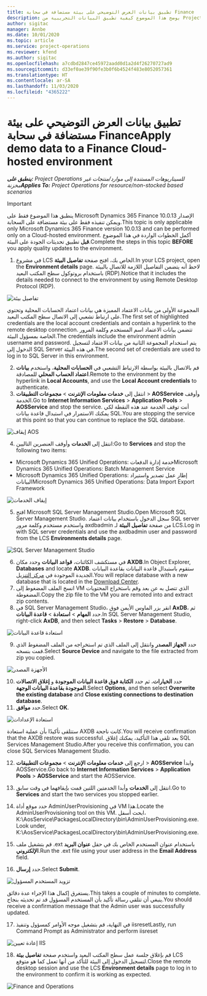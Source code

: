 ```yaml
---
title: تطبيق بيانات العرض التوضيحي على بيئة مستضافة في سحابة Finance
description: يوضح هذا الموضوع كيفية تطبيق البيانات التجريبية من Project Operations إلى بيئة Dynamics 365 Finance المستضافة على السحابة.
author: sigitac
manager: Annbe
ms.date: 10/01/2020
ms.topic: article
ms.service: project-operations
ms.reviewer: kfend
ms.author: sigitac
ms.openlocfilehash: a7cdbd2847ce45972aadd0d1a2d4f26270727ad9
ms.sourcegitcommit: d33ef0ae39f90fe3b0f6b4524f483e8052057361
ms.translationtype: HT
ms.contentlocale: ar-SA
ms.lasthandoff: 11/03/2020
ms.locfileid: "4365222"
---
```

# <a name="apply-demo-data-to-a-finance-cloud-hosted-environment"></a><span data-ttu-id="da238-103">تطبيق بيانات العرض التوضيحي على بيئة مستضافة في سحابة Finance</span><span class="sxs-lookup"><span data-stu-id="da238-103">Apply demo data to a Finance Cloud-hosted environment</span></span>

<span data-ttu-id="da238-104">_**ينطبق على:** Project Operations للسيناريوهات المستندة إلى موارد/منتجات غير مخزنة‬_</span><span class="sxs-lookup"><span data-stu-id="da238-104">_**Applies To:** Project Operations for resource/non-stocked based scenarios_</span></span>

> [!IMPORTANT]
> <span data-ttu-id="da238-105">ينطبق هذا الموضوع فقط على Microsoft Dynamics 365 Finance الإصدار 10.0.13 ويمكن تنفيذه فقط على بيئة مستضافة على السحابة.</span><span class="sxs-lookup"><span data-stu-id="da238-105">This topic is only applicable only Microsoft Dynamics 365 Finance version 10.0.13 and can be performed only on a Cloud-hosted environment.</span></span> <span data-ttu-id="da238-106">أكمل الخطوات الواردة في هذا الموضوع **قبل** تطبيق تحديثات الجودة على البيئة.</span><span class="sxs-lookup"><span data-stu-id="da238-106">Complete the steps in this topic **BEFORE** you apply quality updates to the environment.</span></span>

1. <span data-ttu-id="da238-107">في مشروع LCS الخاص بك، افتح صفحة **تفاصيل البيئة**.</span><span class="sxs-lookup"><span data-stu-id="da238-107">In your LCS project, open the **Environment details** page.</span></span> <span data-ttu-id="da238-108">لاحظ أنه يتضمن التفاصيل اللازمة للاتصال بالبيئة باستخدام بروتوكول سطح المكتب البعيد (RDP).</span><span class="sxs-lookup"><span data-stu-id="da238-108">Notice that it includes the details needed to connect to the environment by using Remote Desktop Protocol (RDP).</span></span>

![تفاصيل بيئة ](./media/1EnvironmentDetails.png)

<span data-ttu-id="da238-110">المجموعة الأولى من بيانات الاعتماد المميزة هي بيانات اعتماد الحسابات المحلية وتحتوي على ارتباط تشعبي إلى الاتصال سطح المكتب البعيد.</span><span class="sxs-lookup"><span data-stu-id="da238-110">The first set of highlighted credentials are the local account credentials and contain a hyperlink to the remote desktop connection.</span></span> <span data-ttu-id="da238-111">تتضمن بيانات الاعتماد اسم المستخدم وكلمة المرور الخاصة بمسؤول البيئة.</span><span class="sxs-lookup"><span data-stu-id="da238-111">The credentials include the environment admin username and password.</span></span> <span data-ttu-id="da238-112">يتم استخدام المجموعة الثانية من بيانات الاعتماد لتسجيل الدخول إلى SQL Server في هذه البيئة.</span><span class="sxs-lookup"><span data-stu-id="da238-112">The second set of credentials are used to log in to SQL Server in this environment.</span></span>

2. <span data-ttu-id="da238-113">قم بالاتصال بالبيئة بواسطة الارتباط التشعبي في **الحسابات المحلية**، واستخدم **بيانات اعتماد الحساب المحلي** للمصادقة.</span><span class="sxs-lookup"><span data-stu-id="da238-113">Remote to the environment by the hyperlink in **Local Accounts**, and use the **Local Account credentials** to authenticate.</span></span>
3. <span data-ttu-id="da238-114">انتقل إلى **خدمات معلومات الإنترنت** > **مجموعات التطبيقات** > **AOSService** وأوقف الخدمة.</span><span class="sxs-lookup"><span data-stu-id="da238-114">Go to **Internet Information Services** > **Application Pools** > **AOSService** and stop the service.</span></span> <span data-ttu-id="da238-115">أنت توقف الخدمة عند هذه النقطة لكي يمكنك الاستمرار في استبدال قاعدة بيانات SQL.</span><span class="sxs-lookup"><span data-stu-id="da238-115">You are stopping the service at this point so that you can continue to replace the SQL database.</span></span>

![إيقاف AOS](./media/2StopAOS.png)

4. <span data-ttu-id="da238-117">انتقل إلى **الخدمات** وأوقف العنصرين التاليين:</span><span class="sxs-lookup"><span data-stu-id="da238-117">Go to **Services** and stop the following two items:</span></span>

- <span data-ttu-id="da238-118">Microsoft Dynamics 365 Unified Operations: خدمة إدارة الدفعات</span><span class="sxs-lookup"><span data-stu-id="da238-118">Microsoft Dynamics 365 Unified Operations: Batch Management Service</span></span>
- <span data-ttu-id="da238-119">Microsoft Dynamics 365 Unified Operations: إطار عمل تصدير واستيراد البيانات</span><span class="sxs-lookup"><span data-stu-id="da238-119">Microsoft Dynamics 365 Unified Operations: Data Import Export Framework</span></span>

![إيقاف الخدمات](./media/3StopServices.png)

5. <span data-ttu-id="da238-121">افتح Microsoft SQL Server Management Studio.</span><span class="sxs-lookup"><span data-stu-id="da238-121">Open Microsoft SQL Server Management Studio.</span></span> <span data-ttu-id="da238-122">سجل الدخول باستخدام بيانات اعتماد SQL server واستخدم مستخدم وكلمة مرور axdbadmin من صفحة **تفاصيل البيئة** لـ LCS.</span><span class="sxs-lookup"><span data-stu-id="da238-122">Log in with SQL server credentials and use the axdbadmin user and password from the LCS **Environments details** page.</span></span>

![SQL Server Management Studio](./media/4SSMS.png)

6. <span data-ttu-id="da238-124">في مستكشف الكائنات، **قواعد البيانات** وحدد مكان **AXDB**.</span><span class="sxs-lookup"><span data-stu-id="da238-124">In Object Explorer, **Databases** and locate **AXDB**.</span></span> <span data-ttu-id="da238-125">ستقوم باستبدال قاعدة البيانات بقاعدة البيانات الجديدة الموجودة في [مركز التنزيل](https://download.microsoft.com/download/1/a/3/1a314bd2-b082-4a87-abdc-1ba26c92b63d/ProjOpsDemoDataFOGARelease.zip).</span><span class="sxs-lookup"><span data-stu-id="da238-125">You will replace database with a new database that is located in the [Download Center](https://download.microsoft.com/download/1/a/3/1a314bd2-b082-4a87-abdc-1ba26c92b63d/ProjOpsDemoDataFOGARelease.zip).</span></span> 
7. <span data-ttu-id="da238-126">انسخ الملف المضغوط إلى VM الذي تتصل به عن بعد وقم باستخراج المحتويات المضغوطة.</span><span class="sxs-lookup"><span data-stu-id="da238-126">Copy the zip file to the VM you are remoted into and extract zip contents.</span></span>
8. <span data-ttu-id="da238-127">في SQL Server Management Studio، انقر بزر الماوس الأيمن فوق **AxDB**، ثم حدد **المهام** > **استعادة** > **قاعدة البيانات**.</span><span class="sxs-lookup"><span data-stu-id="da238-127">In SQL Server Management Studio, right-click **AxDB**, and then select **Tasks** > **Restore** > **Database**.</span></span>

![استعادة قاعدة البيانات](./media/5RestoreDatabase.png)

9. <span data-ttu-id="da238-129">حدد **الجهاز المصدر** وانتقل إلى الملف الذي تم استخراجه من الملف المضغوط الذي قمت بنسخه.</span><span class="sxs-lookup"><span data-stu-id="da238-129">Select **Source Device** and navigate to the file extracted from zip you copied.</span></span>

![الأجهزة المصدر](./media/6SourceDevice.png)

10. <span data-ttu-id="da238-131">حدد **الخيارات**، ثم حدد **الكتابة فوق قاعدة البيانات الموجودة** و **إغلاق الاتصالات الموجودة بقاعدة البيانات الوجهة**.</span><span class="sxs-lookup"><span data-stu-id="da238-131">Select **Options**, and then select **Overwrite the existing database** and **Close existing connections to destination database**.</span></span> 
11. <span data-ttu-id="da238-132">حدد **موافق**.</span><span class="sxs-lookup"><span data-stu-id="da238-132">Select **OK**.</span></span>

![استعادة الإعدادات](./media/7RestoreSetting.png)

<span data-ttu-id="da238-134">ستتلقى تأكيدًا بأن عملية استعادة AXDB كانت ناجحة.</span><span class="sxs-lookup"><span data-stu-id="da238-134">You will receive confirmation that the AXDB restore was successful.</span></span> <span data-ttu-id="da238-135">بعد تلقي هذا التأكيد، يمكنك إغلاق SQL Services Management Studio.</span><span class="sxs-lookup"><span data-stu-id="da238-135">After you receive this confirmation, you can close SQL Services Management Studio.</span></span>

12. <span data-ttu-id="da238-136">ارجع إلى **خدمات معلومات الإنترنت** > **مجموعات التطبيقات** > **AOSService** وابدأ AOSService.</span><span class="sxs-lookup"><span data-stu-id="da238-136">Go back to **Internet Information Services** > **Application Pools** > **AOSService** and start the AOSService.</span></span>
13. <span data-ttu-id="da238-137">انتقل إلى **الخدمات** وأبدا الخدمتين اللتين قمت بإيقافهما في وقت سابق.</span><span class="sxs-lookup"><span data-stu-id="da238-137">Go to **Services** and start the two services you stopped earlier.</span></span>

14. <span data-ttu-id="da238-138">حدد موقع أداة AdminUserProvisioning في VM هذا.</span><span class="sxs-lookup"><span data-stu-id="da238-138">Locate the AdminUserProvisioning tool on this VM.</span></span> <span data-ttu-id="da238-139">ابحث أسفل، K:\AosService\PackagesLocalDirectory\bin\AdminUserProvisioning.exe.</span><span class="sxs-lookup"><span data-stu-id="da238-139">Look under, K:\AosService\PackagesLocalDirectory\bin\AdminUserProvisioning.exe.</span></span>
15. <span data-ttu-id="da238-140">قم بتشغيل ملف .ext باستخدام عنوان المستخدم الخاص بك في حقل **عنوان البريد الإلكتروني**.</span><span class="sxs-lookup"><span data-stu-id="da238-140">Run the .ext file using your user address in the **Email Address** field.</span></span> 
16. <span data-ttu-id="da238-141">حدد **إرسال**.</span><span class="sxs-lookup"><span data-stu-id="da238-141">Select **Submit**.</span></span>

![تزويد المستخدم المسؤول](./media/8AdminUserProvisioning.png)

<span data-ttu-id="da238-143">يستغرق إكمال هذا الإجراء عدة دقائق.</span><span class="sxs-lookup"><span data-stu-id="da238-143">This takes a couple of minutes to complete.</span></span> <span data-ttu-id="da238-144">ينبغي أن تتلقي رسالة تأكيد بأن المستخدم المسؤول قد تم تحديثه بنجاح.</span><span class="sxs-lookup"><span data-stu-id="da238-144">You should receive a confirmation message that the Admin user was successfully updated.</span></span>

17. <span data-ttu-id="da238-145">في النهاية، قم بتشغيل موجه الأوامر كمسؤول وتنفيذ iisreset</span><span class="sxs-lookup"><span data-stu-id="da238-145">Lastly, run Command Prompt as Administrator and perform iisreset</span></span>

![إعادة تعيين IIS](./media/9IISReset.png)

18. <span data-ttu-id="da238-147">قم بإغلاق جلسة عمل سطح المكتب البعيد واستخدم صفحة **تفاصيل بيئة** LCS لتسجيل الدخول إلى البيئة للتأكد من أنها تعمل كما هو متوقع.</span><span class="sxs-lookup"><span data-stu-id="da238-147">Close the remote desktop session and use the LCS **Environment details** page to log in to the environment to confirm it is working as expected.</span></span>

![Finance and Operations](./media/10FinanceAndOperations.png)
